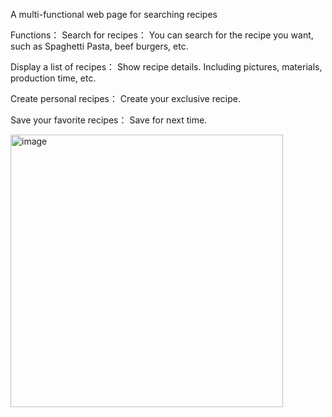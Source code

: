 A multi-functional web page for searching recipes


Functions：
Search for recipes：
You can search for the recipe you want, such as Spaghetti Pasta, beef burgers, etc.

Display a list of recipes：
Show recipe details. Including pictures, materials, production time, etc.

Create personal recipes：
Create your exclusive recipe.

Save your favorite recipes：
Save for next time.

<img width="436" alt="image" src="https://github.com/user-attachments/assets/fbd31a69-cd63-4451-a447-75bc3582e096">



